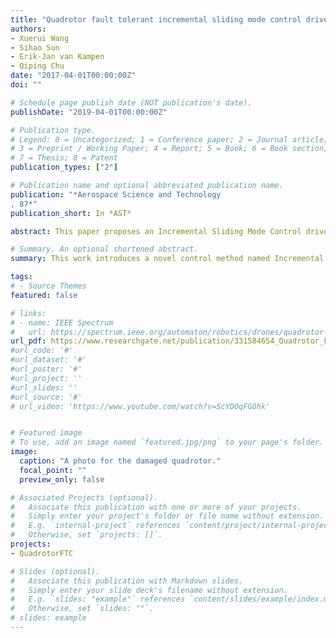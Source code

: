 ```yaml
---
title: "Quadrotor fault tolerant incremental sliding mode control driven by sliding mode disturbance observers"
authors:
- Xuerui Wang
- Sihao Sun
- Erik-Jan van Kampen
- Qiping Chu
date: "2017-04-01T00:00:00Z"
doi: ""

# Schedule page publish date (NOT publication's date).
publishDate: "2019-04-01T00:00:00Z"

# Publication type.
# Legend: 0 = Uncategorized; 1 = Conference paper; 2 = Journal article;
# 3 = Preprint / Working Paper; 4 = Report; 5 = Book; 6 = Book section;
# 7 = Thesis; 8 = Patent
publication_types: ["2"]

# Publication name and optional abbreviated publication name.
publication: "*Aerospace Science and Technology
, 87*"
publication_short: In *AST*

abstract: This paper proposes an Incremental Sliding Mode Control driven by Sliding Mode Disturbance Observers (INDI-SMC/SMDO), with application to a quadrotor fault tolerant control problem. By designing the SMC/SMDO based on the control structure of the sensor-based Incremental Nonlinear Dynamic Inversion (INDI), instead of the model-based Nonlinear Dynamic Inversion (NDI) in the literature, the model dependency of the controller and the uncertainties in the closed-loop system are simultaneously reduced. This allows INDI-SMC/SMDO to passively resist a wider variety of faults and external disturbances using continuous control inputs with lower control and observer gains. When applied to a quadrotor, both numerical simulations and real-world flight tests demonstrate that INDI based SMC/SMDO has better performance and robustness over NDI based SMC/SMDO, in the presence of model uncertainties, wind disturbances, and sudden actuator faults. Moreover, the implementation process is simplified because of the reduced model dependency and smaller uncertainty variations of INDI-SMC/SMDO. Therefore, the proposed control method can be easily implemented to improve the performance and survivability of quadrotors in real life.

# Summary. An optional shortened abstract.
summary: This work introduces a novel control method named Incremental Sliding Mode Control, which greatly reduces model dependency and improves the robustness against uncertainties. The algorithm has been validated in a quadrotor fault-tolerant control problem in real flight.

tags:
# - Source Themes
featured: false

# links:
# - name: IEEE Spectrum
#   url: https://spectrum.ieee.org/automaton/robotics/drones/quadrotor-maintains-high-speed-flight-with-just-three-rotors
url_pdf: https://www.researchgate.net/publication/331584654_Quadrotor_Fault_Tolerant_Incremental_Sliding_Mode_Control_driven_by_Sliding_Mode_Disturbance_Observers
#url_code: '#'
#url_dataset: '#'
#url_poster: '#'
#url_project: ''
#url_slides: ''
#url_source: '#'
# url_video: 'https://www.youtube.com/watch?v=ScYDOqFGOhk'


# Featured image
# To use, add an image named `featured.jpg/png` to your page's folder. 
image:
  caption: "A photo for the damaged quadrotor."
  focal_point: ""
  preview_only: false

# Associated Projects (optional).
#   Associate this publication with one or more of your projects.
#   Simply enter your project's folder or file name without extension.
#   E.g. `internal-project` references `content/project/internal-project/index.md`.
#   Otherwise, set `projects: []`.
projects:
- QuadrotorFTC

# Slides (optional).
#   Associate this publication with Markdown slides.
#   Simply enter your slide deck's filename without extension.
#   E.g. `slides: "example"` references `content/slides/example/index.md`.
#   Otherwise, set `slides: ""`.
# slides: example
---
```


<!-- {{% alert note %}}
Click the *Cite* button above to demo the feature to enable visitors to import publication metadata into their reference management software.
{{% /alert %}}

{{% alert note %}}
Click the *Slides* button above to demo Academic's Markdown slides feature.
{{% /alert %}}

Supplementary notes can be added here, including [code and math](https://sourcethemes.com/academic/docs/writing-markdown-latex/). -->


